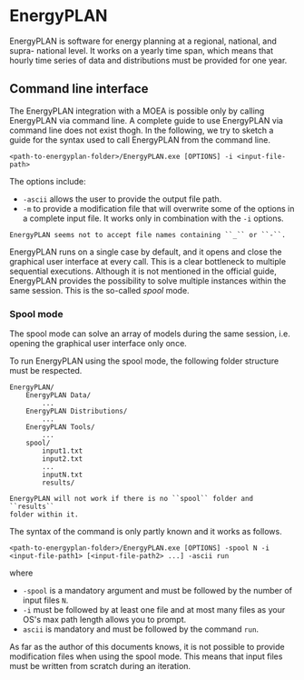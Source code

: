 # EnergyPLAN

EnergyPLAN is software for energy planning at a regional, national, and supra-
national level.
It works on a yearly time span, which means that hourly time series of data and
distributions must be provided for one year.

## Command line interface

The EnergyPLAN integration with a MOEA is possible only by calling EnergyPLAN
via command line.
A complete guide to use EnergyPLAN via command line does not exist thogh.
In the following, we try to sketch a guide for the syntax used to call
EnergyPLAN from the command line.

```
<path-to-energyplan-folder>/EnergyPLAN.exe [OPTIONS] -i <input-file-path>
```

The options include:

- ``-ascii`` allows the user to provide the output file path.
- ``-m`` to provide a modification file that will overwrite some of the options
in a complete input file. It works only in combination with the ``-i`` options.

```{warning}
EnergyPLAN seems not to accept file names containing ``_`` or ``-``.
```

EnergyPLAN runs on a single case by default, and it opens and close the
graphical user interface at every call.
This is a clear bottleneck to multiple sequential executions.
Although it is not mentioned in the official guide, EnergyPLAN provides the
possibility to solve multiple instances within the same session.
This is the so-called *spool* mode.

### Spool mode

The spool mode can solve an array of models during the same session, i.e.
opening the graphical user interface only once.

To run EnergyPLAN using the spool mode, the following folder structure must be
respected.

```
EnergyPLAN/
    EnergyPLAN Data/
        ...
    EnergyPLAN Distributions/
        ...
    EnergyPLAN Tools/
        ...
    spool/
        input1.txt
        input2.txt
        ...
        inputN.txt
        results/
```

```{warning}
EnergyPLAN will not work if there is no ``spool`` folder and ``results``
folder within it.
```

The syntax of the command is only partly known and it works as follows.

```
<path-to-energyplan-folder>/EnergyPLAN.exe [OPTIONS] -spool N -i
<input-file-path1> [<input-file-path2> ...] -ascii run
```

where

- ``-spool`` is a mandatory argument and must be followed by the number of
input files ``N``.
- ``-i`` must be followed by at least one file and at most many files as your
OS's max path length allows you to prompt.
- ``ascii`` is mandatory and must be followed by the command ``run``.

As far as the author of this documents knows, it is not possible to provide
modification files when using the spool mode.
This means that input files must be written from scratch during an iteration.